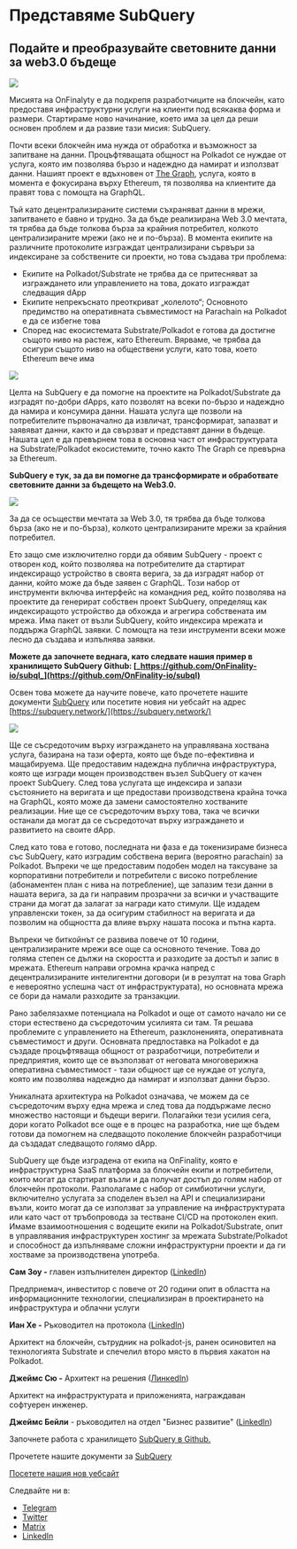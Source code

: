 # Представяме SubQuery

## Подайте и преобразувайте световните данни за web3.0 бъдеще

![](https://miro.medium.com/max/1400/1*J5u22qNxndcuCrFJ1mfGqg.png)

Мисията на OnFinalyty е да подкрепя разработчиците на блокчейн, като предоставя инфраструктурни услуги на клиенти под всякаква форма и размери. Стартираме ново начинание, което има за цел да реши основен проблем и да развие тази мисия: SubQuery.

Почти всеки блокчейн има нужда от обработка и възможност за запитване на данни. Процъфтяващата общност на Polkadot се нуждае от услуга, която им позволява бързо и надеждно да намират и използват данни. Нашият проект е вдъхновен от [The Graph](https://thegraph.com/), услуга, която в момента е фокусирана върху Ethereum, тя позволява на клиентите да правят това с помощта на GraphQL.

Тъй като децентрализираните системи съхраняват данни в мрежи, запитването е бавно и трудно. За да бъде реализирана Web 3.0 мечтата, тя трябва да бъде толкова бърза за крайния потребител, колкото централизираните мрежи (ако не и по-бърза). В момента екипите на различните протоколите изграждат централизирани сървъри за индексиране за собствените си проекти, но това създава три проблема:

- Екипите на Polkadot/Substrate не трябва да се притесняват за изграждането или управлението на това, докато изграждат следващия dApp
- Екипите непрекъснато преоткриват „колелото“; Основното предимство на оперативната съвместимост на Parachain на Polkadot е да се избегне това
- Според нас екосистемата Substrate/Polkadot е готова да достигне същото ниво на растеж, като Ethereum. Вярваме, че трябва да осигури същото ниво на обществени услуги, като това, което Ethereum вече има

![](https://miro.medium.com/max/1400/1*l4b4BXWkczVDaHyv30lLQQ.png)

Целта на SubQuery е да помогне на проектите на Polkadot/Substrate да изградят по-добри dApps, като позволят на всеки по-бързо и надеждно да намира и консумира данни. Нашата услуга ще позволи на потребителите първоначално да извличат, трансформират, запазват и заявяват данни, както и да свързват и представят данни в бъдеще. Нашата цел е да превърнем това в основна част от инфраструктурата на Substrate/Polkadot екосистемите, точно както The Graph се превърна за Ethereum.

**SubQuery е тук, за да ви помогне да трансформирате и обработвате световните данни за бъдещето на Web3.0.**

![](https://miro.medium.com/max/1000/1*IHstJG-hBwQzicLdWkGR5w.png)

За да се осъществи мечтата за Web 3.0, тя трябва да бъде толкова бърза (ако не и по-бърза), колкото централизираните мрежи за крайния потребител.

Ето защо сме изключително горди да обявим SubQuery - проект с отворен код, който позволява на потребителите да стартират индексиращо устройство в своята верига, за да изградят набор от данни, който може да бъде заявен с GraphQL. Този набор от инструменти включва интерфейс на командния ред, който позволява на проектите да генерират собствен проект SubQuery, определящ как индексиращото устройство да обхожда и агрегира собствената им мрежа. Има пакет от възли SubQuery, който индексира мрежата и поддържа GraphQL заявки. С помощта на тези инструменти всеки може лесно да създава и изпълнява заявки.

**Можете да започнете веднага, като следвате нашия пример в хранилището SubQuery Github: [_https://github.com/OnFinality-io/subql_](https://github.com/OnFinality-io/subql)**

Освен това можете да научите повече, като прочетете нашите документи [SubQuery](https://doc.subquery.network/) или посетите новия ни уебсайт на адрес [https://subquery.network/](https://subquery.network/)

![](https://miro.medium.com/max/1000/1*3oA1Hvns1vrImTsmowO_Jw.png)

Ще се съсредоточим върху изграждането на управлявана хоствана услуга, базирана на тази оферта, която ще бъде по-ефективна и мащабируема. Ще предоставим надеждна публична инфраструктура, която ще изгради мощен производствен възел SubQuery от качен проект SubQuery. След това услугата ще индексира и запази състоянието на веригата и ще предостави производствена крайна точка на GraphQL, която може да замени самостоятелно хостваните реализации. Ние ще се съсредоточим върху това, така че всички останали да могат да се съсредоточат върху изграждането и развитието на своите dApp.

След като това е готово, последната ни фаза е да токенизираме бизнеса със SubQuery, като изградим собствена верига (вероятно parachain) за Polkadot. Въпреки че ще предоставим подобен модел на таксуване за корпоративни потребители и потребители с високо потребление (абонаментен план с нива на потребление), ще запазим тези данни в нашата верига, за да ги направим прозрачни за всички и участващите страни да могат да залагат за награди като стимули. Ще издадем управленски токен, за да осигурим стабилност на веригата и да позволим на общността да влияе върху нашата посока и пътна карта.

Въпреки че биткойнът се развива повече от 10 години, централизираните мрежи все още са основното течение. Това до голяма степен се дължи на скоростта и разходите за достъп и запис в мрежата. Ethereum направи огромна крачка напред с децентрализираните интелигентни договори (и в резултат на това Graph е невероятно успешна част от инфраструктурата), но основната мрежа се бори да намали разходите за транзакции.

Рано забелязахме потенциала на Polkadot и още от самото начало ни се стори естествено да съсредоточим усилията си там. Тя решава проблемите с управлението на Ethereum, разклоненията, оперативната съвместимост и други. Основната предпоставка на Polkadot е да създаде процъфтяваща общност от разработчици, потребители и предприятия, които ще се възползват от неговата многоверижна оперативна съвместимост - тази общност ще се нуждае от услуга, която им позволява надеждно да намират и използват данни бързо.

Уникалната архитектура на Polkadot означава, че можем да се съсредоточим върху една мрежа и след това да поддържаме лесно множество настоящи и бъдещи вериги. Полагайки тези усилия сега, дори когато Polkadot все още е в процес на разработка, ние ще бъдем готови да помогнем на следващото поколение блокчейн разработчици да създадат следващото голямо dApp.

SubQuery ще бъде изградена от екипа на OnFinality, която е инфраструктурна SaaS платформа за блокчейн екипи и потребители, които могат да стартират възли и да получат достъп до голям набор от блокчейн протоколи. Разполагаме с набор от симбиотични услуги, включително услугата за споделен възел на API и специализирани възли, които могат да се използват за управление на инфраструктурата или като част от тръбопровода за тестване CI/CD на протоколен екип. Имаме взаимоотношения с водещите екипи на Polkadot/Substrate, опит в управлявания инфраструктурен хостинг за мрежата Substrate/Polkadot и способност да изпълняваме сложни инфраструктурни проекти и да ги хостваме за производствена употреба.

**Сам Зоу -** главен изпълнителен директор ([LinkedIn](https://www.linkedin.com/in/sam-zou-5b8169a/))

Предприемач, инвеститор с повече от 20 години опит в областта на информационните технологии, специализиран в проектирането на инфраструктура и облачни услуги

**Иан Хе -** Ръководител на протокола ([LinkedIn](https://www.linkedin.com/in/yin-he-7a266345/))

Архитект на блокчейн, сътрудник на polkadot-js, ранен осиновител на технологията Substrate и спечелил второ място в първия хакатон на Polkadot.

**Джеймс Сю -** Архитект на решения ([ЛинкedIn](https://www.linkedin.com/in/zhexu/))

Архитект на инфраструктурата и приложенията, награждаван софтуерен инженер.

**Джеймс Бейли** - ръководител на отдел "Бизнес развитие" ([LinkedIn](https://www.linkedin.com/in/james-bayly/))

Започнете работа с хранилището [SubQuery в Github.](https://github.com/OnFinality-io/subql)

Прочетете нашите документи за [SubQuery](https://doc.subquery.network/)

[Посетете нашия нов уебсайт](https://subquery.network/)

Следвайте ни в:

- [Telegram](https://t.me/subquerynetwork)
- [Twitter](https://twitter.com/subquerynetwork)
- [Matrix](https://matrix.to/#/%23subquery:matrix.org)
- [LinkedIn](https://www.linkedin.com/company/subquery)
